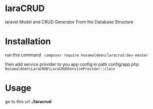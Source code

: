 # laraCRUD
laravel Model and CRUD Generator From the Database Structure 

# Installation
run this command ``` composer require hosamaldeen/laracrud:dev-master```

then add service provider to you app config in path config/app.php ```Hosamaldeen\LaraCRUD\LaraCRUDServiceProvider::class```

# Usage
go to this url **./laracrud**
